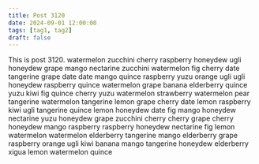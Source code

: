 ```yaml
---
title: Post 3120
date: 2024-09-01 12:00:00
tags: [tag1, tag2]
draft: false
---
```

This is post 3120.
watermelon
zucchini
cherry
raspberry
honeydew
ugli
honeydew
grape
mango
nectarine
zucchini
watermelon
fig
cherry
date
tangerine
grape
date
date
mango
quince
raspberry
yuzu
orange
ugli
ugli
honeydew
raspberry
quince
watermelon
grape
banana
elderberry
quince
yuzu
kiwi
fig
quince
cherry
yuzu
watermelon
strawberry
watermelon
pear
tangerine
watermelon
tangerine
lemon
grape
cherry
date
lemon
raspberry
kiwi
ugli
tangerine
quince
lemon
honeydew
date
fig
mango
honeydew
nectarine
yuzu
honeydew
grape
zucchini
cherry
cherry
grape
cherry
honeydew
mango
raspberry
raspberry
honeydew
nectarine
fig
lemon
watermelon
watermelon
elderberry
tangerine
mango
elderberry
grape
raspberry
orange
ugli
kiwi
banana
mango
tangerine
honeydew
elderberry
xigua
lemon
watermelon
quince
